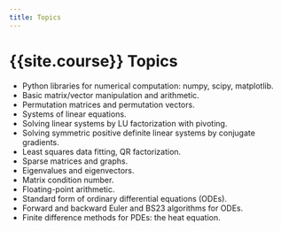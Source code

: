 ```yaml
---
title: Topics
---
```


# {{site.course}} Topics

* Python libraries for numerical computation: numpy, scipy, matplotlib.
* Basic matrix/vector manipulation and arithmetic.
* Permutation matrices and permutation vectors.
* Systems of linear equations.
* Solving linear systems by LU factorization with pivoting.
* Solving symmetric positive definite linear systems by conjugate gradients.
* Least squares data fitting, QR factorization.
* Sparse matrices and graphs.
* Eigenvalues and eigenvectors.
* Matrix condition number.
* Floating-point arithmetic.
* Standard form of ordinary differential equations (ODEs).
* Forward and backward Euler and BS23 algorithms for ODEs.
* Finite difference methods for PDEs: the heat equation.
